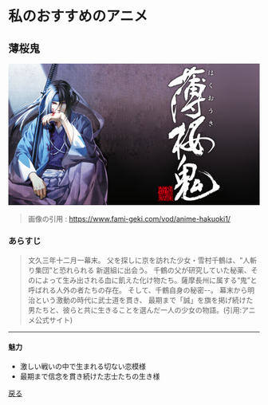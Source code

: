 # 私のおすすめのアニメ
## 薄桜鬼
![薄桜鬼](./img/薄桜鬼.png)
>画像の引用 : https://www.fami-geki.com/vod/anime-hakuoki1/
### あらすじ
>文久三年十二月一幕末。
父を探しに京を訪れた少女・雪村千鶴は、"人斬り集団”と恐れられる 新選組に出会う。
千鶴の父が研究していた秘薬、そのによって生み出される血に飢えた化け物たち。薩摩長州に属する“鬼”と呼ばれる人外の者たちの存在。 そして、千鶴自身の秘密--。
幕末から明治という激動の時代に武士道を貫き、 最期まで「誠」を旗を掲げ続けた男たちと、彼らと共に生きることを選んだ一人の少女の物語。(引用:アニメ公式サイト)
---
#### 魅力
- 激しい戦いの中で生まれる切ない恋模様
- 最期まで信念を貫き続けた志士たちの生き様

[戻る](./index.md)